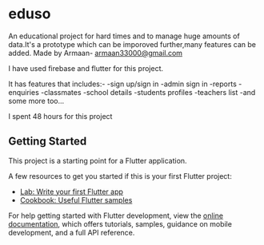 # eduso

An educational project for hard times and to manage huge amounts of data.It's a prototype which can be imporoved further,many features can be added.
Made by Armaan- armaan33000@gmail.com

I have used firebase and flutter for this project.

It has features that includes:-
  -sign up/sign in
  -admin sign in
  -reports
  -enquiries
  -classmates
  -school details
  -students profiles
  -teachers list
  -and some more too...
  
  I spent 48 hours for this project

## Getting Started

This project is a starting point for a Flutter application.

A few resources to get you started if this is your first Flutter project:

- [Lab: Write your first Flutter app](https://docs.flutter.dev/get-started/codelab)
- [Cookbook: Useful Flutter samples](https://docs.flutter.dev/cookbook)

For help getting started with Flutter development, view the
[online documentation](https://docs.flutter.dev/), which offers tutorials,
samples, guidance on mobile development, and a full API reference.
